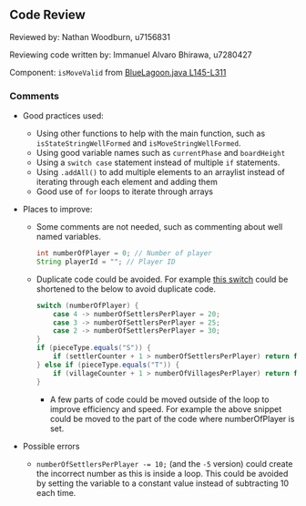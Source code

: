 ## Code Review

Reviewed by: Nathan Woodburn, u7156831

Reviewing code written by: Immanuel Alvaro Bhirawa, u7280427

Component: `isMoveValid` from [BlueLagoon.java L145-L311](https://gitlab.cecs.anu.edu.au/u7156831/comp1110-ass2/-/blob/b8487c3c0826bef4e676a13f8ea05c578c73d2de/src/comp1110/ass2/BlueLagoon.java#L145-L311)

### Comments

- Good practices used:  
  - Using other functions to help with the main function, such as `isStateStringWellFormed` and `isMoveStringWellFormed`.
  - Using good variable names such as `currentPhase` and `boardHeight`
  - Using a `switch case` statement instead of multiple `if` statements.
  - Using `.addAll()` to add multiple elements to an arraylist instead of iterating through each element and adding them
  - Good use of `for` loops to iterate through arrays

- Places to improve:  
  - Some comments are not needed, such as commenting about well named variables.
    ```java
    int numberOfPlayer = 0; // Number of player
    String playerId = ""; // Player ID
    ```
  - Duplicate code could be avoided. For example [this switch](https://gitlab.cecs.anu.edu.au/u7156831/comp1110-ass2/-/blob/b8487c3c0826bef4e676a13f8ea05c578c73d2de/src/comp1110/ass2/BlueLagoon.java#L231-L256) could be shortened to the below to avoid duplicate code.
    ```java
    switch (numberOfPlayer) {
        case 4 -> numberOfSettlersPerPlayer = 20;
        case 3 -> numberOfSettlersPerPlayer = 25;
        case 2 -> numberOfSettlersPerPlayer = 30;
    }
    if (pieceType.equals("S")) {
        if (settlerCounter + 1 > numberOfSettlersPerPlayer) return false;
    } else if (pieceType.equals("T")) {
        if (villageCounter + 1 > numberOfVillagesPerPlayer) return false;
    }
    ```
    - A few parts of code could be moved outside of the loop to improve efficiency and speed. For example the above snippet could be moved to the part of the code where numberOfPlayer is set. 

- Possible errors
  - `numberOfSettlersPerPlayer -= 10;` (and the `-5` version) could create the incorrect number as this is inside a loop. This could be avoided by setting the variable to a constant value instead of subtracting 10 each time.